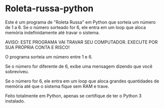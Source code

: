 # Roleta-russa-python
Este é um programa de "Roleta Russa" em Python que sorteia um número de 1 a 6. Se o número sorteado for 6, ele entra em um loop que aloca memória indefinidamente até travar o sistema.

AVISO: ESTE PROGRAMA VAI TRAVAR SEU COMPUTADOR. EXECUTE POR SUA PRÓPRIA CONTA E RISCO! 

O programa sorteia um número entre 1 e 6.

Se o número for diferente de 6, exibe uma mensagem dizendo que você sobreviveu.

Se o número for 6, ele entra em um loop que aloca grandes quantidades de memória até que o sistema fique sem RAM e trave.





Feito totalmente em Python, apenas se certifique de ter o Python 3 instalado.
